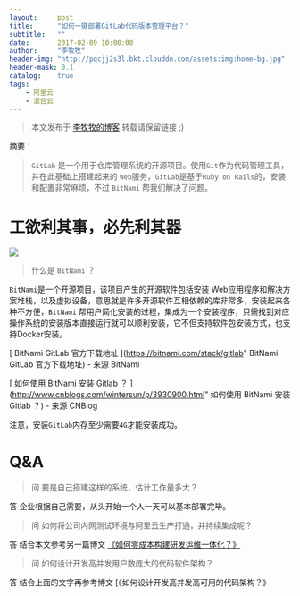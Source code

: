 ```yaml
---
layout:     post
title:      "如何一键部署GitLab代码版本管理平台？"
subtitle:   ""
date:       2017-02-09 10:00:00
author:     "李牧牧"
header-img: "http://pqcjj2s3l.bkt.clouddn.com/assets:img:home-bg.jpg"
header-mask: 0.1
catalog:    true
tags:
    - 阿里云
    - 混合云
---
```


> 本文发布于 [李牧牧的博客](http://limumu.me) 转载请保留链接 ;)



摘要：

> `GitLab` 是一个用于仓库管理系统的开源项目。使用`Git`作为代码管理工具，并在此基础上搭建起来的 `Web`服务，`GitLab`是基于`Ruby on Rails`的，安装和配置非常麻烦，不过 `BitNami` 帮我们解决了问题。



# 工欲利其事，必先利其器


![](http://pqcjj2s3l.bkt.clouddn.com/assets:post:img:201705161323015.jpg)


> 什么是 `BitNami` ？

`BitNami`是一个开源项目，该项目产生的开源软件包括安装 Web应用程序和解决方案堆栈，以及虚拟设备，意思就是许多开源软件互相依赖的库非常多，安装起来各种不方便，`BitNami` 帮用户简化安装的过程，集成为一个安装程序，只需找到对应操作系统的安装版本直接运行就可以顺利安装，它不但支持软件包安装方式，也支持Docker安装。

[ BitNami GitLab 官方下载地址 ](https://bitnami.com/stack/gitlab" BitNami GitLab 官方下载地址)  - 来源 BitNami

[ 如何使用 BitNami 安装 Gitlab ？ ](http://www.cnblogs.com/wintersun/p/3930900.html"  如何使用 BitNami 安装 Gitlab ？)  - 来源 CNBlog

注意，安装`GitLab`内存至少需要`4G`才能安装成功。



# Q&A

> 问 要是自己搭建这样的系统，估计工作量多大？

答 企业根据自己需要，从头开始一个人一天可以基本部署完毕。

> 问 如何将公司内网测试环境与阿里云生产打通，并持续集成呢？

答 结合本文参考另一篇博文 [《如何零成本构建研发运维一体化？》](http://www.limumu.me/2017/02/18/create-devops-from-aliyun/ "如何零成本构建研发运维一体化？")

> 问 如何设计开发高并发用户数庞大的代码软件架构？

答 结合上面的文字再参考博文 [《如何设计开发高并发高可用的代码架构？》